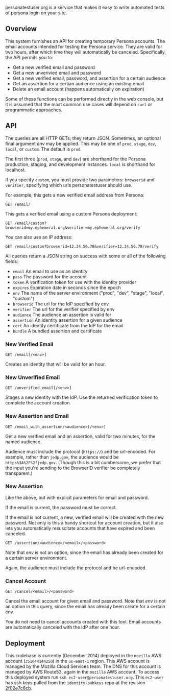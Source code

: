 personatestuser.org is a service that makes it easy to write automated tests of
persona login on your site.

## Overview

This system furnishes an API for creating temporary Persona accounts.
The email accounts intended for testing the Persona service.  They are
valid for two hours, after which time they will automatically be
canceled.  Specifically, the API permits you to:

- Get a new verified email and password
- Get a new unverivied email and password
- Get a new verified email, password, and assertion for a certain audience
- Get an assertion for a certian audience using an existing email
- Delete an email account (happens automatically on expiration)

Some of these functions can be performed directly in the web console,
but it is assumed that the most common use cases will depend on `curl`
or programmatic approaches.

## API

The queries are all HTTP GETs; they return JSON.  Sometimes, an
optional final argument *env* may be applied.  This may be one of
`prod`, `stage`, `dev`, `local`, or `custom`.  The default is `prod`.

The first three (`prod`, `stage`, and `dev`) are shorthand for the
Persona production, staging, and development instances.  `local`
is shorthand for localhost.

If you specify `custom`, you must provide two parameters: `browserid`
and `verifier`, specifying which urls personatestuser should use.

For example, this gets a new verified email address from Persona:

    GET /email/

This gets a verified email using a custom Persona deployment:

    GET /email/custom?browserid=my.ephemeral.org&verifier=my.ephemeral.org/verify

You can also use an IP address:

    GET /email/custom?browserid=12.34.56.78&verifier=12.34.56.78/verify

All queries return a JSON string on success with some or all of the
following fields:

- `email` An email to use as an identity
- `pass` The password for the account
- `token` A verification token for use with the identity provider
- `expires` Expiration date in seconds since the epoch
- `env` The name of the server environment ("prod", "dev", "stage", "local", "custom")
- `browserid` The url for the IdP specified by env
- `verifier` The url for the verifier specified by env
- `audience` The audience an assertion is valid for
- `assertion` An identity assertion for a given audience
- `cert` An identity certificate from the IdP for the email
- `bundle` A bundled assertion and certificate

### New Verified Email

    GET /email[/<env>]

Creates an identity that will be valid for an hour.

### New Unverified Email

    GET /unverified_email[/<env>]

Stages a new identity with the IdP.  Use the returned verification
token to complete the account creation.

### New Assertion and Email

    GET /email_with_assertion/<audience>[/<env>]

Get a new verified email and an assertion, valid for two minutes, for
the named audience.

Audience must include the protocol (`https://`) and be url-encoded.
For example, rather than `jedp.gov`, the audience would be
`https%3A%2F%2fjedp.gov`.  (Though this is a bit cumbersome, we prefer
that the input you're sending to the BrowserID verifier be completely
transparent.)

### New Assertion

Like the above, but with explicit parameters for email and password.

If the email is current, the password must be correct.

If the email is not current, a new, verified email will be created
with the new password.  Not only is this a handy shortcut for account
creation, but it also lets you automatically resuscitate accounts that
have expired and been canceled.

    GET /assertion/<audience>/<email>/<password>

Note that *env* is not an option, since the email has already been
created for a certain server environment.

Again, the audience must include the protocol and be url-encoded.

### Cancel Account

    GET /cancel/<email>/<password>

Cancel the email account for given email and password.  Note that
*env* is not an option in this query, since the email has already
been create for a certain env.

You do not need to cancel accounts created with this tool.  Email
accounts are automatically canceled with the IdP after one hour.

## Deployment

This codebase is currently (December 2014) deployed in the `mozilla` AWS account (`351644144250`) in the `us-east-1` region. This AWS account is managed by the Mozilla Cloud Services team. The DNS for this account is managed by AWS Route53, again in the `mozilla` AWS account. To access this deployed system run `ssh ec2-user@personatestuser.org`. This `ec2-user` has ssh keys pulled from the `identity-pubkeys` repo at the revision [2f02e7c6cb](https://github.com/mozilla/identity-pubkeys/tree/2f02e7c6cb206d62f61e5379c39f198909e46aa2).
